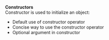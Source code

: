 **Constructors**   
Constructor is used to initialize an object:      
- Default use of constructor operator
- Concise way to use the constructor operator
- Optional argument in constructor  

